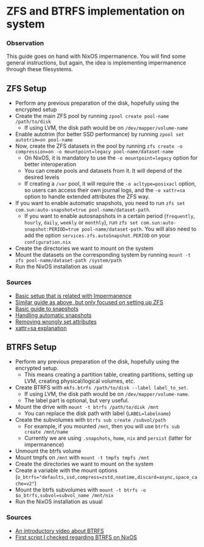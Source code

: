 # ZFS and BTRFS implementation on system

### Observation

This guide goes on hand with NixOS impermanence. You will find some general instructions, but again, the idea is implementing impermanence through these filesystems.

## ZFS Setup

- Perform any previous preparation of the disk, hopefully using the encrypted setup
- Create the main ZFS pool by running `zpool create pool-name /path/to/disk`
  - If using LVM, the disk path would be on `/dev/mapper/volume-name`
- Enable autotrim (for better SSD performance) by running `zpool set autotrim=on pool-name`
- Now, create the ZFS datasets in the pool by running `zfs create -o compression=on -o mountpoint=legacy pool-name/dataset-name`
  - On NixOS, it is mandatory to use the `-o mountpoint=legacy` option for better interoperation
  - You can create pools and datasets from it. It will depend of the desired levels
  - If creating a `/var` pool, it will require the `-o acltype=posixacl` option, so users can access their own journal logs, and the `-o xattr=sa` option to handle extended attributes the ZFS way.
- If you want to enable automatic snapshots, you need to run `zfs set com.sun:auto-snapshot=true pool-name/dataset-path`.
  - If you want to enable autosnapshots in a certain period (`frequently`, `hourly`, `daily`, `weekly` or `monthly`), run `zfs set com.sun:auto-snapshot:PERIOD=true pool-name/dataset-path`. You will also need to add the option `services.zfs.autoSnapshot.PERIOD` on your `configuration.nix`
- Create the directories we want to mount on the system 
- Mount the datasets on the corresponding system by running `mount -t zfs pool-name/dataset-path /system/path`
- Run the NixOS installation as usual

### Sources
- [Basic setup that is related with Impermanence](https://grahamc.com/blog/erase-your-darlings)
- [Similar guide as above, but only focused on setting up ZFS](https://ipetkov.dev/blog/installing-nixos-and-zfs-on-my-desktop/)
- [Basic guide to snapshots](https://www.thegeeksearch.com/beginners-guide-to-zfs-snapshots/)
- [Handling automatic snapshots](https://docs.oracle.com/cd/E19120-01/open.solaris/817-2271/ghzuk/index.html)
- [Removing wrongly set attributes](https://serverfault.com/questions/1022365/remove-a-zfs-attribute-instead-of-setting-its-value-to-default)
- [xattr=sa explanation](https://teddit.net/r/zfs/comments/44dm4l/setting_xattrsa_after_the_fact/)

## BTRFS Setup

- Perform any previous preparation of the disk, hopefully using the encrypted setup.
  - This means creating a partition table, creating partitions, setting up LVM, creating physical/logical volumes, etc.
- Create BTRFS with `mkfs.btrfs /path/to/disk --label label_to_set`.
  - If using LVM, the disk path would be on `/dev/mapper/volume-name`.
  - The label part is optional, but very useful.
- Mount the drive with `mount -t btrfs /path/to/disk /mnt`
  - You can replace the disk path with label (`LABEL=labelname`)
- Create the subvolumes with `btrfs sub create /subvol/path`
  - For example, if you mounted `/mnt`, then you will use `btrfs sub create /mnt/name`
  - Currently we are using `.snapshots`, `home`, `nix` and `persist` (latter for impermanence)
- Unmount the btrfs volume 
- Mount tmpfs on `/mnt` with `mount -t tmpfs tmpfs /mnt`
- Create the directories we want to mount on the system 
- Create a variable with the mount options (`o_btrfs="defaults,ssd,compress=zstd,noatime,discard=async,space_cache=v2"`)
- Mount the btrfs subvolumes with `mount -t btrfs -o $o_btrfs,subvol=subvol_name /mnt/nix`
- Run the NixOS installation as usual

### Sources
- [An introductory video about BTRFS](https://piped.tokhmi.xyz/watch?v=RPO-fS6HQbY)
- [First script I checked regarding BTRFS on NixOS](https://github.com/shiryel/nixos-dotfiles/blob/master/_scripts/setup_disk.sh)
